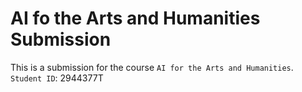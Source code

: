 # AI fo the Arts and Humanities Submission
This is a submission for the course `AI for the Arts and Humanities`.
`Student ID`: 2944377T
